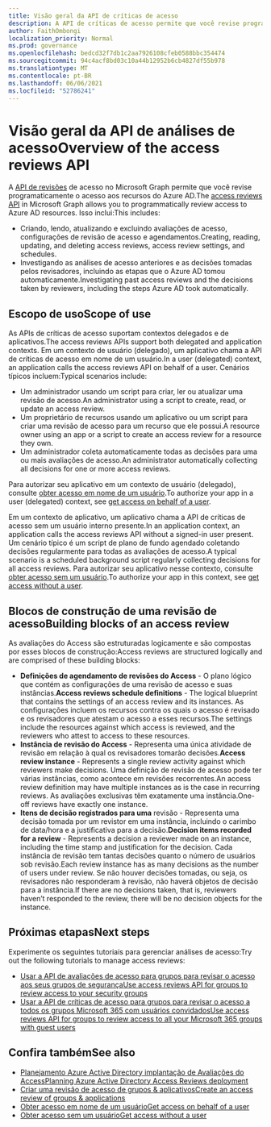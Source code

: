 ```yaml
---
title: Visão geral da API de críticas de acesso
description: A API de críticas de acesso permite que você revise programaticamente o acesso aos recursos do Azure AD.
author: FaithOmbongi
localization_priority: Normal
ms.prod: governance
ms.openlocfilehash: bedcd32f7db1c2aa7926108cfeb0588bbc354474
ms.sourcegitcommit: 94c4acf8bd03c10a44b12952b6cb4827df55b978
ms.translationtype: MT
ms.contentlocale: pt-BR
ms.lasthandoff: 06/06/2021
ms.locfileid: "52786241"
---
```

# <a name="overview-of-the-access-reviews-api"></a><span data-ttu-id="90951-103">Visão geral da API de análises de acesso</span><span class="sxs-lookup"><span data-stu-id="90951-103">Overview of the access reviews API</span></span>

<span data-ttu-id="90951-104">A [API de revisões](/graph/api/resources/accessreviewsv2-root?view=graph-rest-beta&preserve-view=true) de acesso no Microsoft Graph permite que você revise programaticamente o acesso aos recursos do Azure AD.</span><span class="sxs-lookup"><span data-stu-id="90951-104">The [access reviews API](/graph/api/resources/accessreviewsv2-root?view=graph-rest-beta&preserve-view=true) in Microsoft Graph allows you to programmatically review access to Azure AD resources.</span></span> <span data-ttu-id="90951-105">Isso inclui:</span><span class="sxs-lookup"><span data-stu-id="90951-105">This includes:</span></span>
+ <span data-ttu-id="90951-106">Criando, lendo, atualizando e excluindo avaliações de acesso, configurações de revisão de acesso e agendamentos.</span><span class="sxs-lookup"><span data-stu-id="90951-106">Creating, reading, updating, and deleting access reviews, access review settings, and schedules.</span></span>
+ <span data-ttu-id="90951-107">Investigando as análises de acesso anteriores e as decisões tomadas pelos revisadores, incluindo as etapas que o Azure AD tomou automaticamente.</span><span class="sxs-lookup"><span data-stu-id="90951-107">Investigating past access reviews and the decisions taken by reviewers, including the steps Azure AD took automatically.</span></span>

## <a name="scope-of-use"></a><span data-ttu-id="90951-108">Escopo de uso</span><span class="sxs-lookup"><span data-stu-id="90951-108">Scope of use</span></span>

<span data-ttu-id="90951-109">As APIs de críticas de acesso suportam contextos delegados e de aplicativos.</span><span class="sxs-lookup"><span data-stu-id="90951-109">The access reviews APIs support both delegated and application contexts.</span></span> <span data-ttu-id="90951-110">Em um contexto de usuário (delegado), um aplicativo chama a API de críticas de acesso em nome de um usuário.</span><span class="sxs-lookup"><span data-stu-id="90951-110">In a user (delegated) context, an application calls the access reviews API on behalf of a user.</span></span> <span data-ttu-id="90951-111">Cenários típicos incluem:</span><span class="sxs-lookup"><span data-stu-id="90951-111">Typical scenarios include:</span></span>
+ <span data-ttu-id="90951-112">Um administrador usando um script para criar, ler ou atualizar uma revisão de acesso.</span><span class="sxs-lookup"><span data-stu-id="90951-112">An administrator using a script to create, read, or update an access review.</span></span>
+ <span data-ttu-id="90951-113">Um proprietário de recursos usando um aplicativo ou um script para criar uma revisão de acesso para um recurso que ele possui.</span><span class="sxs-lookup"><span data-stu-id="90951-113">A resource owner using an app or a script to create an access review for a resource they own.</span></span>
+ <span data-ttu-id="90951-114">Um administrador coleta automaticamente todas as decisões para uma ou mais avaliações de acesso.</span><span class="sxs-lookup"><span data-stu-id="90951-114">An administrator automatically collecting all decisions for one or more access reviews.</span></span>
  
<span data-ttu-id="90951-115">Para autorizar seu aplicativo em um contexto de usuário (delegado), consulte [obter acesso em nome de um usuário](/graph/auth-v2-user).</span><span class="sxs-lookup"><span data-stu-id="90951-115">To authorize your app in a user (delegated) context, see [get access on behalf of a user](/graph/auth-v2-user).</span></span>

<span data-ttu-id="90951-116">Em um contexto de aplicativo, um aplicativo chama a API de críticas de acesso sem um usuário interno presente.</span><span class="sxs-lookup"><span data-stu-id="90951-116">In an application context, an application calls the access reviews API without a signed-in user present.</span></span> <span data-ttu-id="90951-117">Um cenário típico é um script de plano de fundo agendado coletando decisões regularmente para todas as avaliações de acesso.</span><span class="sxs-lookup"><span data-stu-id="90951-117">A typical scenario is a scheduled background script regularly collecting decisions for all access reviews.</span></span> <span data-ttu-id="90951-118">Para autorizar seu aplicativo nesse contexto, consulte [obter acesso sem um usuário](/graph/auth-v2-service).</span><span class="sxs-lookup"><span data-stu-id="90951-118">To authorize your app in this context, see [get access without a user](/graph/auth-v2-service).</span></span>

## <a name="building-blocks-of-an-access-review"></a><span data-ttu-id="90951-119">Blocos de construção de uma revisão de acesso</span><span class="sxs-lookup"><span data-stu-id="90951-119">Building blocks of an access review</span></span>

<span data-ttu-id="90951-120">As avaliações do Access são estruturadas logicamente e são compostas por esses blocos de construção:</span><span class="sxs-lookup"><span data-stu-id="90951-120">Access reviews are structured logically and are comprised of these building blocks:</span></span>
+ <span data-ttu-id="90951-121">**Definições de agendamento de revisões do Access** - O plano lógico que contém as configurações de uma revisão de acesso e suas instâncias.</span><span class="sxs-lookup"><span data-stu-id="90951-121">**Access reviews schedule definitions** -  The logical blueprint that contains the settings of an access review and its instances.</span></span> <span data-ttu-id="90951-122">As configurações incluem os recursos contra os quais o acesso é revisado e os revisadores que atestam o acesso a esses recursos.</span><span class="sxs-lookup"><span data-stu-id="90951-122">The settings include the resources against which access is reviewed, and the reviewers who attest to access to these resources.</span></span>
+ <span data-ttu-id="90951-123">**Instância de revisão do Access** - Representa uma única atividade de revisão em relação à qual os revisadores tomarão decisões.</span><span class="sxs-lookup"><span data-stu-id="90951-123">**Access review instance** - Represents a single review activity against which reviewers make decisions.</span></span> <span data-ttu-id="90951-124">Uma definição de revisão de acesso pode ter várias instâncias, como acontece em revisões recorrentes.</span><span class="sxs-lookup"><span data-stu-id="90951-124">An access review definition may have multiple instances as is the case in recurring reviews.</span></span> <span data-ttu-id="90951-125">As avaliações exclusivas têm exatamente uma instância.</span><span class="sxs-lookup"><span data-stu-id="90951-125">One-off reviews have exactly one instance.</span></span>
+ <span data-ttu-id="90951-126">**Itens de decisão registrados para uma** revisão - Representa uma decisão tomada por um revistor em uma instância, incluindo o carimbo de data/hora e a justificativa para a decisão.</span><span class="sxs-lookup"><span data-stu-id="90951-126">**Decision items recorded for a review** - Represents a decision a reviewer made on an instance, including the time stamp and justification for the decision.</span></span> <span data-ttu-id="90951-127">Cada instância de revisão tem tantas decisões quanto o número de usuários sob revisão.</span><span class="sxs-lookup"><span data-stu-id="90951-127">Each review instance has as many decisions as the number of users under review.</span></span> <span data-ttu-id="90951-128">Se não houver decisões tomadas, ou seja, os revisadores não responderam à revisão, não haverá objetos de decisão para a instância.</span><span class="sxs-lookup"><span data-stu-id="90951-128">If there are no decisions taken, that is, reviewers haven’t responded to the review, there will be no decision objects for the instance.</span></span>

## <a name="next-steps"></a><span data-ttu-id="90951-129">Próximas etapas</span><span class="sxs-lookup"><span data-stu-id="90951-129">Next steps</span></span>

<span data-ttu-id="90951-130">Experimente os seguintes tutoriais para gerenciar análises de acesso:</span><span class="sxs-lookup"><span data-stu-id="90951-130">Try out the following tutorials to manage access reviews:</span></span>

+ [<span data-ttu-id="90951-131">Usar a API de avaliações de acesso para grupos para revisar o acesso aos seus grupos de segurança</span><span class="sxs-lookup"><span data-stu-id="90951-131">Use access reviews API for groups to review access to your security groups</span></span>](tutorial-accessreviews-securitygroup.md)
+ [<span data-ttu-id="90951-132">Usar a API de críticas de acesso para grupos para revisar o acesso a todos os grupos Microsoft 365 com usuários convidados</span><span class="sxs-lookup"><span data-stu-id="90951-132">Use access reviews API for groups to review access to all your Microsoft 365 groups with guest users</span></span>](tutorial-accessreviews-M365group.md)

## <a name="see-also"></a><span data-ttu-id="90951-133">Confira também</span><span class="sxs-lookup"><span data-stu-id="90951-133">See also</span></span>

+ [<span data-ttu-id="90951-134">Planejamento Azure Active Directory implantação de Avaliações do Access</span><span class="sxs-lookup"><span data-stu-id="90951-134">Planning Azure Active Directory Access Reviews deployment</span></span>](/azure/active-directory/governance/deploy-access-reviews)
+ [<span data-ttu-id="90951-135">Criar uma revisão de acesso de grupos & aplicativos</span><span class="sxs-lookup"><span data-stu-id="90951-135">Create an access review of groups & applications</span></span>](/azure/active-directory/governance/create-access-review)
+ [<span data-ttu-id="90951-136">Obter acesso em nome de um usuário</span><span class="sxs-lookup"><span data-stu-id="90951-136">Get access on behalf of a user</span></span>](/graph/auth-v2-user)
+ [<span data-ttu-id="90951-137">Obter acesso sem um usuário</span><span class="sxs-lookup"><span data-stu-id="90951-137">Get access without a user</span></span>](/graph/auth-v2-service)
